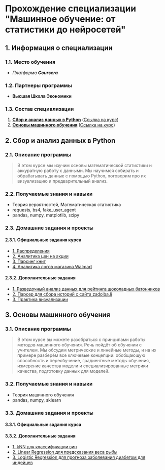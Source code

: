 # Прохождение специализации "Машинное обучение: от статистики до нейросетей"

## **1. Информация о специализации**
### 1.1. Место обучения
- *Платформа __Coursera__*
### 1.2. Партнеры программы
- **Высшая Школа Экономики**

### 1.3. Состав специализации
1. [**Сбор и анализ данных в Python**](#data_collection_and_analysis) ([Ссылка на курс](https://www.coursera.org/learn/data-collection-and-analysis-in-python))
2. [**Основы машинного обучения**](#fundamentals_ml) ([Ссылка на курс](https://www.coursera.org/learn/machine-learning-foundations))

## **2. Сбор и анализ данных в Python** <a name="data_collection_and_analysis"></a>

### 2.1. Описание программы
> В этом курсе мы изучим основы математической статистики и аккуратную работу с данными. Мы научимся собирать и обрабатывать данные с помощью Python, поговорим про их визуализацию и предварительный анализ. 
### 2.2. Получаемые знания и навыки
* Теория вероятностей, Математическая статистика
* requests, bs4, fake_user_agent
* pandas, numpy, matplotlib, scipy
### 2.3. Домашние задания и проекты
#### 2.3.1. Официальные задания курса
* [1. Распределения](https://github.com/Daniil-Solo/Machine-learning-HSE-Specialization/tree/main/Data%20collection%20and%20analysis%20in%20Python/Distributions) 
* [2. Аналитика цен на акции](https://github.com/Daniil-Solo/Machine-learning-HSE-Specialization/tree/main/Data%20collection%20and%20analysis%20in%20Python/Price%20analytics)
* [3. Парсинг книг](https://github.com/Daniil-Solo/Machine-learning-HSE-Specialization/tree/main/Data%20collection%20and%20analysis%20in%20Python/Parsing%20of%20books)
* [4. Аналитика логов магазина Walmart](https://github.com/Daniil-Solo/Machine-learning-HSE-Specialization/tree/main/Data%20collection%20and%20analysis%20in%20Python/Walmart%20logs)
#### 2.3.2. Дополнительные задания
* [1. Разведочный анализ данных для рейтинга шоколадных батончиков ](https://github.com/Daniil-Solo/Machine-learning-HSE-Specialization/tree/main/Data%20collection%20and%20analysis%20in%20Python/Chocolate%20Bar%20Ratings) 
* [2. Парсер для сбора историй с сайта zadolba.li](https://github.com/Daniil-Solo/Machine-learning-HSE-Specialization/tree/main/Data%20collection%20and%20analysis%20in%20Python/Parsing%20of%20articles) 
* [3. Практика визуализации](https://github.com/Daniil-Solo/Machine-learning-HSE-Specialization/tree/main/Data%20collection%20and%20analysis%20in%20Python/Master%20of%20visualization)

## **3. Основы машинного обучения** <a name="fundamentals_ml"></a>

### 3.1. Описание программы
> В этом курсе вы можете разобраться с принципами работы методов машинного обучения. Речь пойдёт об обучении с учителем. Мы обсудим метрические и линейные методы, и на их примере разберём все ключевые концепции: обобщающую способность и переобучение, градиентные методы обучения, измерение качества модели и специализированные метрики качества, подготовку данных для моделей. 
### 3.2. Получаемые знания и навыки
* Теория машинного обучения
* pandas, numpy, sklearn
### 3.3. Домашние задания и проекты
#### 3.3.1. Официальные задания курса
#### 3.3.2. Дополнительные задания
* [1. kNN для классификации вин](https://github.com/Daniil-Solo/Machine-learning-HSE-Specialization/tree/main/Fundamentals%20of%20Machine%20Learning/kNN%20wine-dataset)
* [2. Linear Regression для предсказания веса рыбы](https://github.com/Daniil-Solo/Machine-learning-HSE-Specialization/tree/main/Fundamentals%20of%20Machine%20Learning/LinReg%20fish-market)
* [3. Logistic Regression для прогноза заболевания диабетом для индейцев](https://github.com/Daniil-Solo/Machine-learning-HSE-Specialization/tree/main/Fundamentals%20of%20Machine%20Learning/LogReg%20Indians%20Diabetes)
